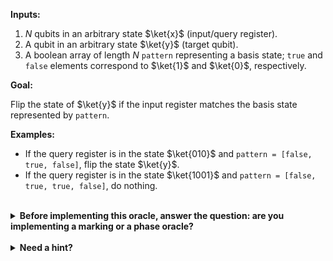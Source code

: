 **Inputs:**

  1. $N$ qubits in an arbitrary state $\ket{x}$ (input/query register).
  2. A qubit in an arbitrary state $\ket{y}$ (target qubit).
  3. A boolean array of length $N$ `pattern` representing a basis state; `true` and `false` elements correspond to $\ket{1}$ and $\ket{0}$, respectively.

**Goal:**

Flip the state of $\ket{y}$ if the input register matches the basis state
represented by `pattern`.  

**Examples:**

* If the query register is in the state $\ket{010}$ and `pattern = [false, true, false]`, flip the state $\ket{y}$.
* If the query register is in the state $\ket{1001}$ and `pattern = [false, true, true, false]`, do nothing.
    
<br/>
<details>
  <summary><b>Before implementing this oracle, answer the question: are you implementing a marking or a phase oracle?</b></summary>
    This is a marking oracle, because we are flipping the state of the target qubit $\ket{y}$ based on the state of the input $\ket{x}$.
</details>

<br/>
<details>
  <summary><b>Need a hint?</b></summary>
  You need to flip the state of $\ket{y}$ if $\ket{x}$ matches the given pattern.  You may find the Q# library operation <code>ApplyControlledOnBitString</code> useful in your implementation.
</details>
